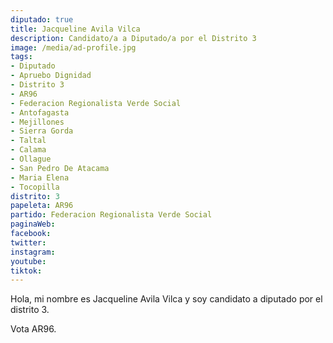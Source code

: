 ```yaml
---
diputado: true
title: Jacqueline Avila Vilca
description: Candidato/a a Diputado/a por el Distrito 3
image: /media/ad-profile.jpg
tags:
- Diputado
- Apruebo Dignidad
- Distrito 3
- AR96
- Federacion Regionalista Verde Social
- Antofagasta
- Mejillones
- Sierra Gorda
- Taltal
- Calama
- Ollague
- San Pedro De Atacama
- Maria Elena
- Tocopilla
distrito: 3
papeleta: AR96
partido: Federacion Regionalista Verde Social
paginaWeb:
facebook:
twitter:
instagram:
youtube:
tiktok:
---
```

Hola, mi nombre es Jacqueline Avila Vilca y soy candidato a diputado por el distrito 3.

Vota AR96.

